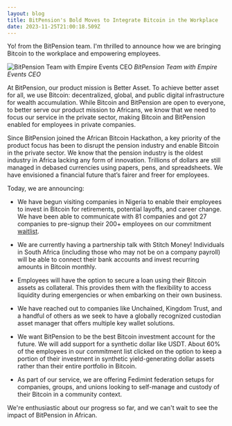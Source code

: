 ```yaml
---
layout: blog
title: BitPension's Bold Moves to Integrate Bitcoin in the Workplace
date: 2023-11-25T21:00:18.509Z
---
```

Yo! from the BitPension team. I'm thrilled to announce how we are bringing Bitcoin to the workplace and empowering employees.

![BitPension Team with Empire Events CEO](https://jeremyikwuje.link/uploads/img_4425.jpg)
*BitPension Team with Empire Events CEO*

At BitPension, our product mission is Better Asset. To achieve better asset for all, we use Bitcoin: decentralized, global, and public digital infrastructure for wealth accumulation. While Bitcoin and BitPension are open to everyone, to better serve our product mission to Africans, we know that we need to focus our service in the private sector, making Bitcoin and BitPension enabled for employees in private companies.

Since BitPension joined the African Bitcoin Hackathon, a key priority of the product focus has been to disrupt the pension industry and enable Bitcoin in the private sector. We know that the pension industry is the oldest industry in Africa lacking any form of innovation. Trillions of dollars are still managed in debased currencies using papers, pens, and spreadsheets. We have envisioned a financial future that’s fairer and freer for employees.

Today, we are announcing:

- We have begun visiting companies in Nigeria to enable their employees to invest in Bitcoin for retirements, potential layoffs, and career change. We have been able to communicate with 81 companies and got 27 companies to pre-signup their 200+ employees on our commitment [waitlist](https://tally.so/r/mY4MR5).

- We are currently having a partnership talk with Stitch Money! Individuals in South Africa (including those who may not be on a company payroll) will be able to connect their bank accounts and invest recurring amounts in Bitcoin monthly.

-  Employees will have the option to secure a loan using their Bitcoin assets as collateral. This provides them with the flexibility to access liquidity during emergencies or when embarking on their own business.

- We have reached out to companies like Unchained, Kingdom Trust, and a handful of others as we seek to have a globally recognized custodian asset manager that offers multiple key wallet solutions.

- We want BitPension to be the best Bitcoin investment account for the future. We will add support for a synthetic dollar like USDT. About 60% of the employees in our commitment list clicked on the option to keep a portion of their investment in synthetic yield-generating dollar assets rather than their entire portfolio in Bitcoin.

- As part of our service, we are offering Fedimint federation setups for companies, groups, and unions looking to self-manage and custody of their Bitcoin in a community context.

We're enthusiastic about our progress so far, and we can't wait to see the impact of BitPension in African.